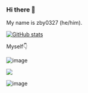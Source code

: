 ### Hi there 👋

My name is zby0327 (he/him). 

[![GitHub stats](https://github-readme-stats.vercel.app/api?username=zby0327)](https://github.com/anuraghazra/github-readme-stats)

Myself👇

![image](https://github.com/zby0327/zby0327/assets/43291744/d656c2b2-3737-44a6-a45f-1f5897d38d0b)

![](https://codeforces.com/predownloaded/12/6f/126fdf57cb1691c2249cf1829d0c2a105681bf0d.png)

![image](https://github.com/zby0327/zby0327/assets/43291744/f1ad3616-3f6b-4152-98a9-368cc82e0a22)


<!--
**zby0327/zby0327** is a ✨ _special_ ✨ repository because its `README.md` (this file) appears on your GitHub profile.

Here are some ideas to get you started:

- 🔭 I’m currently working on ...
- 🌱 I’m currently learning ...
- 👯 I’m looking to collaborate on ...
- 🤔 I’m looking for help with ...
- 💬 Ask me about ...
- 📫 How to reach me: ...
- 😄 Pronouns: ...
- ⚡ Fun fact: ...
-->
